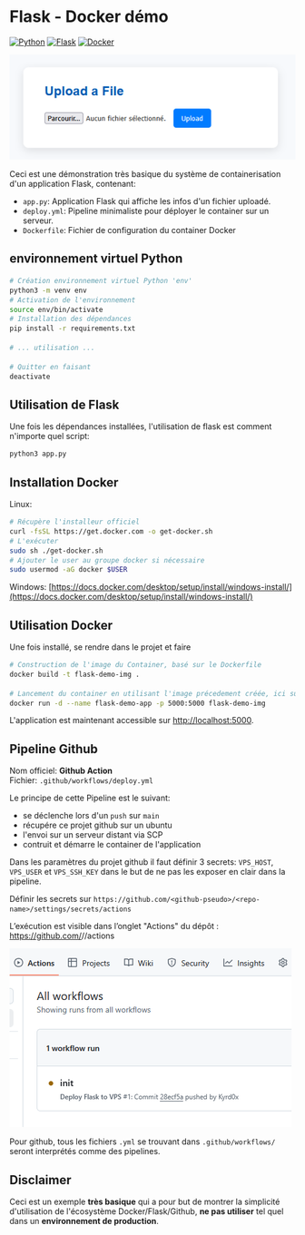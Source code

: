 # Flask - Docker démo

[![Python](https://img.shields.io/badge/Python-3.11-blue?logo=python)](https://www.python.org/)
[![Flask](https://img.shields.io/badge/Flask-3.1-lightgrey?logo=flask)](https://flask.palletsprojects.com/)
[![Docker](https://img.shields.io/badge/Docker-ready-blue?logo=docker)](https://www.docker.com/)

![app](imgs/app.png)  

Ceci est une démonstration très basique du système de containerisation d'un application Flask, contenant:
- ```app.py```: Application Flask qui affiche les infos d'un fichier uploadé.
- ```deploy.yml```: Pipeline minimaliste pour déployer le container sur un serveur.
- ```Dockerfile```: Fichier de configuration du container Docker


## environnement virtuel Python

```bash
# Création environnement virtuel Python 'env'
python3 -m venv env
# Activation de l'environnement
source env/bin/activate
# Installation des dépendances
pip install -r requirements.txt

# ... utilisation ...

# Quitter en faisant
deactivate
```

## Utilisation de Flask

Une fois les dépendances installées, l'utilisation de flask est comment n'importe quel script:
```bash
python3 app.py
```

## Installation Docker

Linux:
```bash
# Récupère l'installeur officiel
curl -fsSL https://get.docker.com -o get-docker.sh
# L'exécuter
sudo sh ./get-docker.sh
# Ajouter le user au groupe docker si nécessaire
sudo usermod -aG docker $USER
```

Windows: [https://docs.docker.com/desktop/setup/install/windows-install/](https://docs.docker.com/desktop/setup/install/windows-install/)

## Utilisation Docker

Une fois installé, se rendre dans le projet et faire
```bash
# Construction de l'image du Container, basé sur le Dockerfile
docker build -t flask-demo-img .

# Lancement du container en utilisant l'image précedement créée, ici sur le port 5000
docker run -d --name flask-demo-app -p 5000:5000 flask-demo-img
```

L'application est maintenant accessible sur [http://localhost:5000](http://localhost:5000).

## Pipeline Github

Nom officiel: **Github Action**\
Fichier: ```.github/workflows/deploy.yml```

Le principe de cette Pipeline est le suivant:
- se déclenche lors d'un ```push``` sur ```main```
- récupére ce projet github sur un ubuntu
- l'envoi sur un serveur distant via SCP
- contruit et démarre le container de l'application

Dans les paramètres du projet github il faut définir 3 secrets: ```VPS_HOST```, ```VPS_USER``` et ```VPS_SSH_KEY``` dans le but de ne pas les exposer en clair dans la pipeline.

Définir les secrets sur ```https://github.com/<github-pseudo>/<repo-name>/settings/secrets/actions```


L’exécution est visible dans l’onglet "Actions" du dépôt : https://github.com/<github-pseudo>/<repo-name>/actions

![pipeline](imgs/pipeline.png)

Pour github, tous les fichiers ```.yml``` se trouvant dans ```.github/workflows/``` seront interprétés comme des pipelines.

## Disclaimer

Ceci est un exemple **très basique** qui a pour but de montrer la simplicité d'utilisation de l'écosystème Docker/Flask/Github, **ne pas utiliser** tel quel dans un **environnement de production**.
